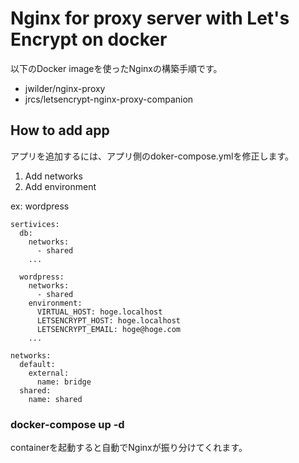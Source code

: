 # Nginx for proxy server with Let's Encrypt on docker

以下のDocker imageを使ったNginxの構築手順です。

- jwilder/nginx-proxy
- jrcs/letsencrypt-nginx-proxy-companion

## How to add app

アプリを追加するには、アプリ側のdoker-compose.ymlを修正します。

1. Add networks
2. Add environment

ex: wordpress

```yml[docker-compose.yml]
sertivices:
  db:
    networks:
      - shared
    ...

  wordpress:
    networks:
      - shared
    environment:
      VIRTUAL_HOST: hoge.localhost
      LETSENCRYPT_HOST: hoge.localhost
      LETSENCRYPT_EMAIL: hoge@hoge.com
    ...

networks:
  default:
    external:
      name: bridge
  shared:
    name: shared
```

### docker-compose up -d

containerを起動すると自動でNginxが振り分けてくれます。
